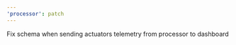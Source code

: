 ```yaml
---
'processor': patch
---
```


Fix schema when sending actuators telemetry from processor to dashboard
